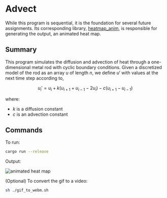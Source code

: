 # Advect

While this program is sequential, it is the foundation for several future assignments. Its corresponding library, [heatmap_anim](../../../libs/heatmap_anim/), is responsible for generating the output, an animated heat map.

## Summary

This program simulates the diffusion and advection of heat through a one-dimensional metal rod with cyclic boundary conditions. Given a discretized model of the rod as an array $u$ of length $n$, we define $u'$ with values at the next time step according to,

$$u_{i}' = u_i + k(u_{i+1} + u_{i-1} - 2u_i) - c(u_{i+1} - u_{i-1})$$

where:

- $k$ is a diffusion constant
- $c$ is an advection constant

## Commands

To run:

```bash
cargo run --release
```

Output:

![animated heat map](../../../imgs/hw2_advect_anim.gif)

(Optional) To convert the gif to a video:
```bash
sh ./gif_to_webm.sh
```
